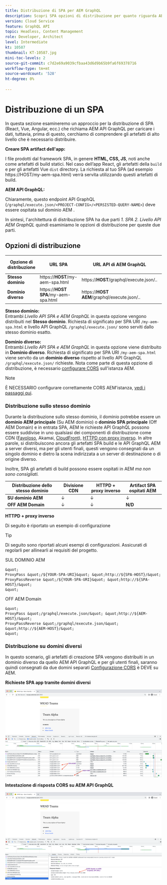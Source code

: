 ```yaml
---
title: Distribuzione di SPA per AEM GraphQL
description: Scopri SPA opzioni di distribuzione per quanto riguarda AEM GraphQL, Headless.
version: Cloud Service
feature: GraphQL API
topic: Headless, Content Management
role: Developer, Architect
level: Intermediate
kt: 10587
thumbnail: KT-10587.jpg
mini-toc-levels: 2
source-git-commit: c7d2e69a9039cfbaa43d6d9b65b9fa6f69378716
workflow-type: tm+mt
source-wordcount: '528'
ht-degree: 0%

---
```



# Distribuzione di un SPA

In questa sezione esamineremo un approccio per la distribuzione di SPA (React, Vue, Angular, ecc.) che richiama AEM API GraphQL per caricare i dati, tuttavia, prima di questo, cerchiamo di comprendere gli artefatti di alto livello che è necessario distribuire.

**Creare SPA artifact dell&#39;app:**

I file prodotti dal framework SPA, in genere **HTML, CSS, JS**, noti anche come artefatti di build statici. Nel caso dell’app React, gli artefatti della `build` e per gli artefatti Vue `dist` directory.
La richiesta al tuo SPA (ad esempio https://HOST/my-aem-spa.html) verrà servita utilizzando questi artefatti di build.

**AEM API GraphQL:**

Chiaramente, questo endpoint API GraphQL (`/graphql/execute.json/<PROJECT-CONFIG>/<PERSISTED-QUERY-NAME>`) deve essere ospitata sul dominio AEM .

In sintesi, l&#39;architettura di distribuzione SPA ha due parti *1. SPA 2. Livello API AEM GraphQL* quindi esaminiamo le opzioni di distribuzione per queste due parti.


## Opzioni di distribuzione

| Opzione di distribuzione | URL SPA | URL API di AEM GraphQL | Configurazione CORS necessaria? |
| ---------|---------- | ---------|---------- |
| **Stesso dominio** | https://**HOST**/my-aem-spa.html | https://**HOST**/graphql/execute.json/.. | ✘ |
| **Dominio diverso** | https://**HOST SPA**/my-aem-spa.html | https://**HOST AEM**/graphql/execute.json/.. | ↓ |

**Stesso dominio:**\
Entrambi *Livello API SPA e AEM GraphQL* in questa opzione vengono distribuiti nel **Stesso dominio**. Richiesta di significato per SPA URI `/my-aem-spa.html` e livello API GraphQL `/graphql/execute.json/` sono serviti dallo stesso dominio esatto.

**Dominio diverso:**\
Entrambi *Livello API SPA e AEM GraphQL* in questa opzione viene distribuito in **Dominio diverso**. Richiesta di significato per SPA URI `/my-aem-spa.html` viene servito da un **dominio diverso** rispetto al livello API GraphQL `/graphql/execute.json/` richieste. Nota come parte di questa opzione di distribuzione, è necessario [configurare CORS](cors.md) sull&#39;istanza AEM.

>[!NOTE]
>
>È NECESSARIO configurare correttamente CORS AEM&#39;istanza, [vedi i passaggi qui](cors.md).

### Distribuzione sullo stesso dominio

Durante la distribuzione sullo stesso dominio, il dominio potrebbe essere un **dominio AEM principale** (Su AEM dominio) o **dominio SPA principale** (Off AEM Domain) e in entrata SPA, AEM le richieste API GraphQL possono essere suddivise in uno qualsiasi dei componenti di distribuzione come CDN ([Favoloso](https://docs.fastly.com/en/guides/routing-assets-to-different-origins), Akamai, [CloudFront](https://aws.amazon.com/premiumsupport/knowledge-center/cloudfront-distribution-serve-content/)), [HTTPD con proxy inverso](https://httpd.apache.org/docs/2.4/howto/reverse_proxy.html). In altre parole, si distribuiscono ancora gli artefatti SPA build e le API GraphQL AEM a server diversi, ma per gli utenti finali, questi vengono consegnati da un singolo dominio e dietro la scena indirizzata a un server di destinazione o di origine diverso.

Inoltre, SPA gli artefatti di build possono essere ospitati in AEM *ma non sono consigliati.*

| Distribuzione dello stesso dominio | Divisione CDN | HTTPD + proxy inverso | Artifact SPA ospitati AEM |
| ---------|---------- | ---------|---------- |
| **SU dominio AEM** | ↓ | ↓ | ↓ |
| **OFF AEM Domain** | ↓ | ↓ | **N/D** |


**HTTPD + proxy inverso**

Di seguito è riportato un esempio di configurazione

>[!TIP]
>
> Di seguito sono riportati alcuni esempi di configurazioni. Assicurati di regolarli per allinearli ai requisiti del progetto.

SUL DOMINIO AEM

    &quot;
    ProxyPass &quot;/${YOUR-SPA-URI}&quot; &quot;http://${SPA-HOST}/&quot;
    ProxyPassReverse &quot;/${YOUR-SPA-URI}&quot; &quot;http://${SPA-HOST}/&quot;
    &quot;

OFF AEM Domain

    &quot;
    ProxyPass &quot;/graphql/execute.json/&quot; &quot;http://${AEM-HOST}/&quot;
    ProxyPassReverse &quot;/graphql/execute.json/&quot; &quot;http://${AEM-HOST}/&quot;
    &quot;




### Distribuzione su domini diversi

In questo scenario, gli artefatti di creazione SPA vengono distribuiti in un dominio diverso da quello AEM API GraphQL e per gli utenti finali, saranno quindi consegnati da due domini separati [Configurazione CORS](cors.md) è DEVE su AEM.

**Richieste SPA app tramite domini diversi**

![Distribuzione SPA dominio diversi](assets/spa/different-domain-spa-delivery.png)


**Intestazione di risposta CORS su AEM API GraphQL**

![API GraphQL AEM intestazione di risposta CORS](assets/spa/CORS-response-header-aem-graphql-api.png)


